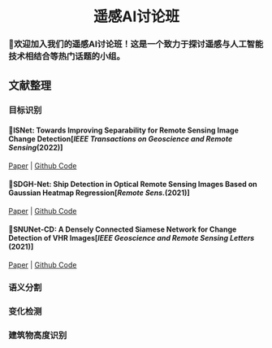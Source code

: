 # <h1 align="center">遥感AI讨论班
### :confetti_ball:欢迎加入我们的遥感AI讨论班！这是一个致力于探讨遥感与人工智能技术相结合等热门话题的小组。
## 文献整理
### 目标识别
#### 📘ISNet: Towards Improving Separability for Remote Sensing Image Change Detection[<em>IEEE Transactions on Geoscience and Remote Sensing</em>(2022)]

[Paper](https://ieeexplore.ieee.org/abstract/document/9772654) |  [Github Code](https://github.com/xingronaldo/ISNet) 
#### 📘SDGH-Net: Ship Detection in Optical Remote Sensing Images Based on Gaussian Heatmap Regression[<em>Remote Sens.</em>(2021)]

[Paper](https://www.mdpi.com/2072-4292/13/3/499) |  [Github Code](https://github.com/WangZhenqing-RS/SDGH-Net-Ship-Detection-in-Optical-Remote-Sensing-Images-Based-on-Gaussian-Heatmap-Regression) 
#### 📘SNUNet-CD: A Densely Connected Siamese Network for Change Detection of VHR Images[<em>IEEE Geoscience and Remote Sensing Letters</em> (2021)]

[Paper](https://ieeexplore.ieee.org/abstract/document/9355573) |  [Github Code](https://github.com/likyoo/Siam-NestedUNet) 

### 语义分割

### 变化检测

### 建筑物高度识别

